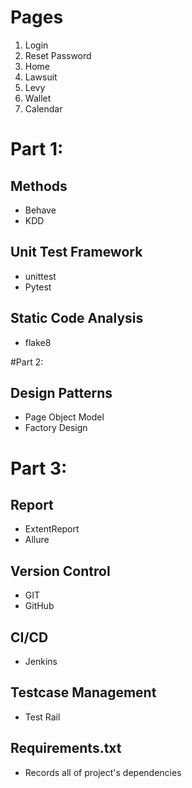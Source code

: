 # Pages

1. Login
2. Reset Password
3. Home
4. Lawsuit
5. Levy
6. Wallet
7. Calendar

# Part 1:

## Methods

* Behave
* KDD

## Unit Test Framework

* unittest
* Pytest

## Static Code Analysis

* flake8

#Part 2:

## Design Patterns

* Page Object Model
* Factory Design

# Part 3:

## Report

* ExtentReport
* Allure

## Version Control

* GIT
* GitHub

## CI/CD

* Jenkins

## Testcase Management

* Test Rail

## Requirements.txt

* Records all of project's dependencies
